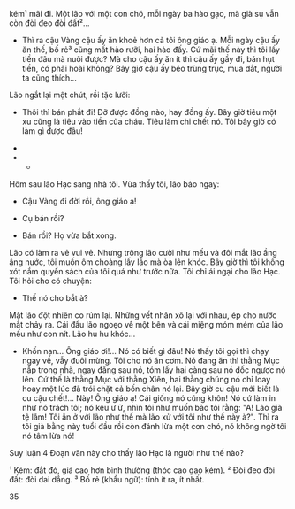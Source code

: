 kém¹ mãi đi. Một lão với một con chó, mỗi ngày ba hào gạo, mà già sụ vẫn còn đòi
đeo đòi đất²...

- Thì ra cậu Vàng cậu ấy ăn khoẻ hơn cả tôi ông giáo ạ. Mỗi ngày cậu ấy ăn thế,
bố rẻ³ cũng mất hào rưỡi, hai hào đấy. Cứ mãi thế này thì tôi lấy tiền đâu mà nuôi
được? Mà cho cậu ấy ăn ít thì cậu ấy gầy đi, bán hụt tiền, có phải hoài không? Bây
giờ cậu ấy béo trùng trục, mua đắt, người ta cũng thích...

Lão ngắt lại một chút, rồi tặc lưỡi:

- Thôi thì bán phắt đi! Đỡ được đồng nào, hay đồng ấy. Bây giờ tiêu một xu cũng
là tiêu vào tiền của cháu. Tiêu làm chi chết nó. Tôi bây giờ có làm gì được đâu!

*
* *

Hôm sau lão Hạc sang nhà tôi. Vừa thấy tôi, lão bảo ngay:

- Cậu Vàng đi đời rồi, ông giáo ạ!

- Cụ bán rồi?

- Bán rồi? Họ vừa bắt xong.

Lão có làm ra vẻ vui vẻ. Nhưng trông lão cười như mếu và đôi mắt lão ầng ậng
nước, tôi muốn ôm choàng lấy lão mà òa lên khóc. Bây giờ thì tôi không xót nắm
quyển sách của tôi quá như trước nữa. Tôi chỉ ái ngại cho lão Hạc. Tôi hỏi cho có
chuyện:

- Thế nó cho bắt à?

Mặt lão đột nhiên co rúm lại. Những vết nhăn xô lại với nhau, ép cho nước mắt
chảy ra. Cái đầu lão ngoẹo về một bên và cái miệng móm mém của lão mếu như con
nít. Lão hu hu khóc...

- Khốn nạn... Ông giáo ơi!... Nó có biết gì đâu! Nó thấy tôi gọi thì chạy ngay về,
vẫy đuôi mừng. Tôi cho nó ăn cơm. Nó đang ăn thì thằng Mục nấp trong nhà, ngay
đằng sau nó, tóm lấy hai càng sau nó dốc ngược nó lên. Cứ thế là thằng Mục với
thằng Xiên, hai thằng chúng nó chỉ loay hoay một lúc đã trói chặt cả bốn chân nó lại.
Bây giờ cu cậu mới biết là cu cậu chết!... Này! Ông giáo ạ! Cái giống nó cũng khôn!
Nó cứ làm in như nó trách tôi; nó kêu ư ử, nhìn tôi
như muốn bảo tôi rằng: "A! Lão già tệ lắm! Tôi ăn ở
với lão như thế mà lão xử với tôi như thế này à?". Thì
ra tôi già bằng này tuổi đầu rồi còn đánh lừa một con
chó, nó không ngờ tôi nó tâm lừa nó!

Suy luận
4 Đoạn văn này cho thấy
lão Hạc là người như thế
nào?

¹ Kém: đắt đỏ, giá cao hơn bình thường (thóc cao gạo kém).
² Đòi đeo đòi đất: đòi dai dẳng.
³ Bố rẻ (khẩu ngữ): tính ít ra, ít nhất.

35